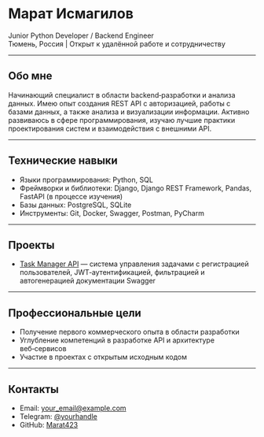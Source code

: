 # Марат Исмагилов

Junior Python Developer / Backend Engineer  
Тюмень, Россия | Открыт к удалённой работе и сотрудничеству

---

## Обо мне

Начинающий специалист в области backend‑разработки и анализа данных. Имею опыт создания REST API с авторизацией, работы с базами данных, а также анализа и визуализации информации. Активно развиваюсь в сфере программирования, изучаю лучшие практики проектирования систем и взаимодействия с внешними API.

---

## Технические навыки

- Языки программирования: Python, SQL 
- Фреймворки и библиотеки: Django, Django REST Framework, Pandas, FastAPI (в процессе изучения)  
- Базы данных: PostgreSQL, SQLite  
- Инструменты: Git, Docker, Swagger, Postman, PyCharm  
---

## Проекты

- [Task Manager API](https://github.com/Marat423/task-manager-api) — система управления задачами с регистрацией пользователей, JWT‑аутентификацией, фильтрацией и автогенерацией документации Swagger  

---

## Профессиональные цели

- Получение первого коммерческого опыта в области разработки  
- Углубление компетенций в разработке API и архитектуре веб‑сервисов  
- Участие в проектах с открытым исходным кодом

---

## Контакты

- Email: your_email@example.com  
- Telegram: [@yourhandle](https://t.me/yourhandle)  
- GitHub: [Marat423](https://github.com/Marat423)
